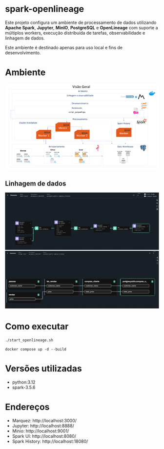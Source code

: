 # spark-openlineage

Este projeto configura um ambiente de processamento de dados utilizando **Apache Spark**, **Jupyter**, **MinIO**, **PostgreSQL** e **OpenLineage** com suporte a múltiplos workers, execução distribuída de tarefas, observabilidade e linhagem de dados.

 Este ambiente é destinado apenas para uso local e fins de desenvolvimento.

# Ambiente
![alt text](assets/arq_marquez.png)

## Linhagem de dados
![alt text](assets/linhagem.png)
![alt text](assets/linhagem_colunas.png)

# Como executar
```
./start_openlineage.sh
```
```
docker compose up -d --build
```
# Versões utilizadas
- python:3.12
- spark-3.5.6

# Endereços
- Marquez: http://localhost:3000/
- Jupyter: http://localhost:8888/
- Minio: http://localhost:9001/
- Spark UI: http://localhost:8080/
- Spark History: http://localhost:18080/
